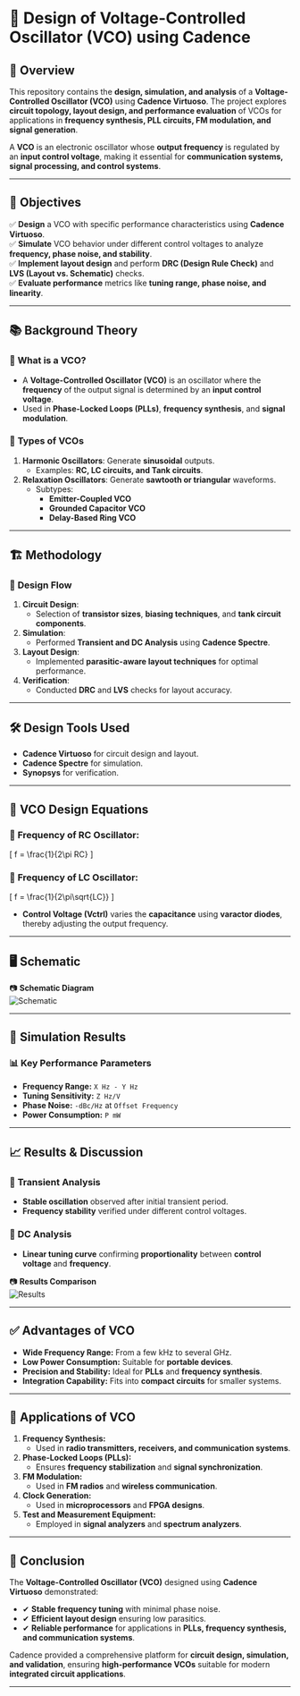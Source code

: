 # 🔄 Design of Voltage-Controlled Oscillator (VCO) using Cadence  

## 📌 Overview  
This repository contains the **design, simulation, and analysis** of a **Voltage-Controlled Oscillator (VCO)** using **Cadence Virtuoso**. The project explores **circuit topology, layout design, and performance evaluation** of VCOs for applications in **frequency synthesis, PLL circuits, FM modulation, and signal generation**.  

A **VCO** is an electronic oscillator whose **output frequency** is regulated by an **input control voltage**, making it essential for **communication systems, signal processing, and control systems**.  

---

## 🎯 Objectives  
✅ **Design** a VCO with specific performance characteristics using **Cadence Virtuoso**.  
✅ **Simulate** VCO behavior under different control voltages to analyze **frequency, phase noise, and stability**.  
✅ **Implement layout design** and perform **DRC (Design Rule Check)** and **LVS (Layout vs. Schematic)** checks.  
✅ **Evaluate performance** metrics like **tuning range, phase noise, and linearity**.  

---

## 📚 Background Theory  

### 🔹 **What is a VCO?**  
- A **Voltage-Controlled Oscillator (VCO)** is an oscillator where the **frequency** of the output signal is determined by an **input control voltage**.  
- Used in **Phase-Locked Loops (PLLs)**, **frequency synthesis**, and **signal modulation**.  

### 🔹 **Types of VCOs**  
1. **Harmonic Oscillators**: Generate **sinusoidal** outputs.  
   - Examples: **RC, LC circuits, and Tank circuits**.  
2. **Relaxation Oscillators**: Generate **sawtooth or triangular** waveforms.  
   - Subtypes:  
     - **Emitter-Coupled VCO**  
     - **Grounded Capacitor VCO**  
     - **Delay-Based Ring VCO**  

---

## 🏗️ Methodology  

### 🔄 **Design Flow**  
1. **Circuit Design**:  
   - Selection of **transistor sizes**, **biasing techniques**, and **tank circuit components**.  
2. **Simulation**:  
   - Performed **Transient and DC Analysis** using **Cadence Spectre**.  
3. **Layout Design**:  
   - Implemented **parasitic-aware layout techniques** for optimal performance.  
4. **Verification**:  
   - Conducted **DRC** and **LVS** checks for layout accuracy.  

---

## 🛠️ **Design Tools Used**  
- **Cadence Virtuoso** for circuit design and layout.  
- **Cadence Spectre** for simulation.  
- **Synopsys** for verification.  

---

## 📜 **VCO Design Equations**  

### 📌 **Frequency of RC Oscillator:**  
\[
f = \frac{1}{2\pi RC}
\]  

### 📌 **Frequency of LC Oscillator:**  
\[
f = \frac{1}{2\pi\sqrt{LC}}
\]  

- **Control Voltage (Vctrl)** varies the **capacitance** using **varactor diodes**, thereby adjusting the output frequency.  

---

## 🖥️ **Schematic**  
📷 **Schematic Diagram**  
![Schematic](https://github.com/your-repo/VCO-Design-Cadence/blob/main/schematic.png?raw=true)  


---

## 🔄 **Simulation Results**  

### 📊 **Key Performance Parameters**  
- **Frequency Range:** `X Hz - Y Hz`  
- **Tuning Sensitivity:** `Z Hz/V`  
- **Phase Noise:** `-dBc/Hz` at `Offset Frequency`  
- **Power Consumption:** `P mW`  


---



## 📈 **Results & Discussion**  

### 🔹 **Transient Analysis**  
- **Stable oscillation** observed after initial transient period.  
- **Frequency stability** verified under different control voltages.  

### 🔹 **DC Analysis**  
- **Linear tuning curve** confirming **proportionality** between **control voltage** and **frequency**.  

📷 **Results Comparison**  
![Results](https://github.com/your-repo/VCO-Design-Cadence/blob/main/results.png?raw=true)  

---

## ✅ **Advantages of VCO**  
- **Wide Frequency Range:** From a few kHz to several GHz.  
- **Low Power Consumption:** Suitable for **portable devices**.  
- **Precision and Stability:** Ideal for **PLLs** and **frequency synthesis**.  
- **Integration Capability:** Fits into **compact circuits** for smaller systems.  

---

## 🚀 **Applications of VCO**  
1. **Frequency Synthesis:**  
   - Used in **radio transmitters, receivers, and communication systems**.  
2. **Phase-Locked Loops (PLLs):**  
   - Ensures **frequency stabilization** and **signal synchronization**.  
3. **FM Modulation:**  
   - Used in **FM radios** and **wireless communication**.  
4. **Clock Generation:**  
   - Used in **microprocessors** and **FPGA designs**.  
5. **Test and Measurement Equipment:**  
   - Employed in **signal analyzers** and **spectrum analyzers**.  

---

## 🏁 **Conclusion**  

The **Voltage-Controlled Oscillator (VCO)** designed using **Cadence Virtuoso** demonstrated:  
- ✔ **Stable frequency tuning** with minimal phase noise.  
- ✔ **Efficient layout design** ensuring low parasitics.  
- ✔ **Reliable performance** for applications in **PLLs, frequency synthesis, and communication systems**.  

Cadence provided a comprehensive platform for **circuit design, simulation, and validation**, ensuring **high-performance VCOs** suitable for modern **integrated circuit applications**.  

---

